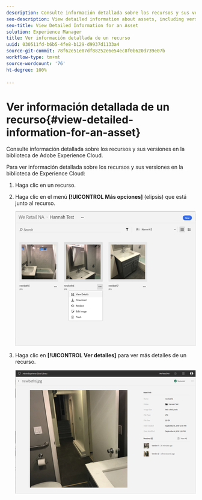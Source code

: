 ```yaml
---
description: Consulte información detallada sobre los recursos y sus versiones en la biblioteca de Adobe Experience Cloud.
seo-description: View detailed information about assets, including versions, in the Adobe Experience Cloud Library.
seo-title: View Detailed Information for an Asset
solution: Experience Manager
title: Ver información detallada de un recurso
uuid: 030511fd-b6b5-4fe8-b129-d9937d1133a4
source-git-commit: 78f62e51e07df88252e6e54ec8f0b620d739e07b
workflow-type: tm+mt
source-wordcount: '76'
ht-degree: 100%

---
```



# Ver información detallada de un recurso{#view-detailed-information-for-an-asset}

Consulte información detallada sobre los recursos y sus versiones en la biblioteca de Adobe Experience Cloud.

Para ver información detallada sobre los recursos y sus versiones en la biblioteca de Experience Cloud:

1. Haga clic en un recurso.
1. Haga clic en el menú **[!UICONTROL Más opciones]** (elipsis) que está junto al recurso.

   ![](assets/library_asset_options.png)

1. Haga clic en **[!UICONTROL Ver detalles]** para ver más detalles de un recurso.

   ![](assets/library_details_versions.png)

